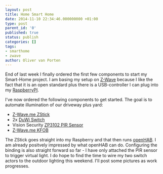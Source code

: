 ```yaml
---
layout: post
title: Home Smart Home
date: 2014-11-10 22:34:46.000000000 +01:00
type: post
parent_id: '0'
published: true
status: publish
categories: []
tags:
- smarthome
- zwave
author: Oliver van Porten
---
```

End of last week I finally ordered the first few components to start my Smart-Home project. I am basing my setup on [Z-Wave](http://www.z-wave.com/ "Z-Wave") because I like the fact that it is an open standard plus there is a USB-controller I can plug into my [RaspberryPI](http://www.raspberrypi.org/).

I've now ordered the following components to get started. The goal is to automate illumination of our driveway plus yard:

*   [Z-Wave.me ZStick](http://www.z-wave.me/index.php?id=28)
*   2x [DuWi Switch](http://www.zwave4u.com/Switches-Dimmers/Switches/Duwi-Switch-Set-for-Duro-2000-DUW_05457::762.html)
*   Vision Security [ZP3102 PIR Sensor](http://www.pepper1.net/zwavedb/device/197)
*   [Z-Wave.me KFOB](http://www.z-wave.me/index.php?id=31)

The ZStick goes straight into my Raspberry and that then runs [openHAB](http://www.openhab.org/ "openHAB"). I am already positvely impressed by what openHAB can do. Configuring the binding is also straight forward so far - I have only attached the PIR sensor to trigger virtual light. I do hope to find the time to wire my two switch actors to the outdoor lighting this weekend. I'll post some pictures as work progresses.